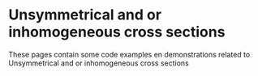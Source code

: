 # Unsymmetrical and or inhomogeneous cross sections

These pages contain some code examples en demonstrations related to Unsymmetrical and or inhomogeneous cross sections